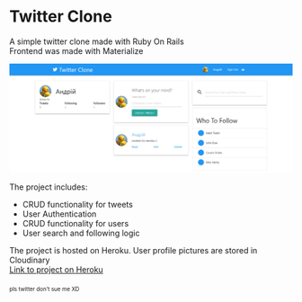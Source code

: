 # Twitter Clone
A simple twitter clone made with Ruby On Rails<br>
Frontend was made with Materialize 

<img src="twitter-clone4.herokuapp.com_ (1).png"/>

The project includes:
  * CRUD functionality for tweets
  * User Authentication
  * CRUD functionality for users
  * User search and following logic
  
The project is hosted on Heroku. User profile pictures are stored in Cloudinary<br>
<a href="https://twitter-clone4.herokuapp.com/">Link to project on Heroku</a>
<br> 
<br>
<sub><sup>pls twitter don't sue me XD</sup></sub>
  
  

